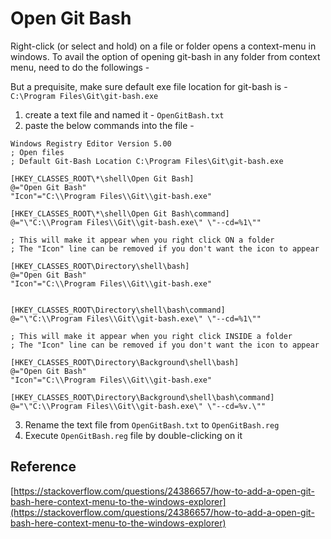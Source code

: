 # Open Git Bash

Right-click (or select and hold) on a file or folder opens a context-menu in windows. To avail the option of opening git-bash in any folder from context menu, need to do the followings - 

But a prequisite, make sure default exe file location for git-bash is - `C:\Program Files\Git\git-bash.exe`

1. create a text file and named it - `OpenGitBash.txt`
2. paste the below commands into the file - 
```re
Windows Registry Editor Version 5.00
; Open files
; Default Git-Bash Location C:\Program Files\Git\git-bash.exe

[HKEY_CLASSES_ROOT\*\shell\Open Git Bash]
@="Open Git Bash"
"Icon"="C:\\Program Files\\Git\\git-bash.exe"

[HKEY_CLASSES_ROOT\*\shell\Open Git Bash\command]
@="\"C:\\Program Files\\Git\\git-bash.exe\" \"--cd=%1\""

; This will make it appear when you right click ON a folder
; The "Icon" line can be removed if you don't want the icon to appear

[HKEY_CLASSES_ROOT\Directory\shell\bash]
@="Open Git Bash"
"Icon"="C:\\Program Files\\Git\\git-bash.exe"


[HKEY_CLASSES_ROOT\Directory\shell\bash\command]
@="\"C:\\Program Files\\Git\\git-bash.exe\" \"--cd=%1\""

; This will make it appear when you right click INSIDE a folder
; The "Icon" line can be removed if you don't want the icon to appear

[HKEY_CLASSES_ROOT\Directory\Background\shell\bash]
@="Open Git Bash"
"Icon"="C:\\Program Files\\Git\\git-bash.exe"

[HKEY_CLASSES_ROOT\Directory\Background\shell\bash\command]
@="\"C:\\Program Files\\Git\\git-bash.exe\" \"--cd=%v.\""
```

3. Rename the text file from `OpenGitBash.txt` to `OpenGitBash.reg`
4. Execute `OpenGitBash.reg` file by double-clicking on it


## Reference
[https://stackoverflow.com/questions/24386657/how-to-add-a-open-git-bash-here-context-menu-to-the-windows-explorer](https://stackoverflow.com/questions/24386657/how-to-add-a-open-git-bash-here-context-menu-to-the-windows-explorer)